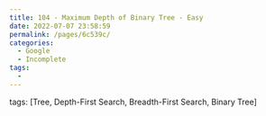 ```yaml
---
title: 104 - Maximum Depth of Binary Tree - Easy
date: 2022-07-07 23:58:59
permalink: /pages/6c539c/
categories:
  - Google
  - Incomplete
tags:
  - 
---
```

tags: [Tree, Depth-First Search, Breadth-First Search, Binary Tree]